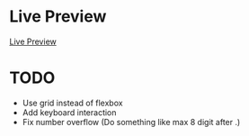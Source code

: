 # Live Preview

[Live Preview](https://eugercek.github.io/Odin-Project-Solutions/calculator)

# TODO

- Use grid instead of flexbox
- Add keyboard interaction
- Fix number overflow (Do something like max 8 digit after .)
